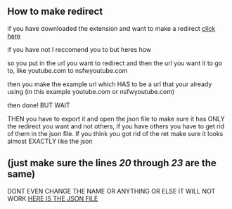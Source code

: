 ## How to make redirect

if you have downloaded the extension and want to make a redirect [click here](chrome-extension://ocgpenflpmgnfapjedencafcfakcekcd/help.html#basicusage)

if you have not I reccomend you to but heres how

so you put in the url you want to redirect and then the url you want it to go to, like youtube.com to nsfwyoutube.com

then you make the example url which HAS to be a url that your already using (in this example youtube.com or nsfwyoutube.com)

then done! BUT WAIT

THEN you have to export it and open the json file to make sure it has ONLY the redirect you want and not others, if you have others you have
to get rid of them in the json file. If you think you got rid of the ret make sure it looks almost EXACTLY like the json
## (just make sure the lines *20*  through *23*  are the same)
DONT EVEN CHANGE THE NAME OR ANYTHING OR ELSE IT WILL NOT WORK
[HERE IS THE JSON FILE](https://github.com/GamerBoi153/Redirector-Rules/blob/098a2081d7665431d6bce8ab262c7cc6c6a1bd4a/Redirector%20(5).json#L20)

